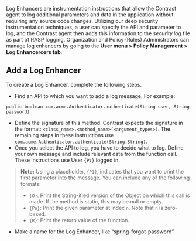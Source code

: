 <!--
title: "Log Enhancers"
description: "Overview of log enhancers"
tags: "Admin log enhancers policy management protect"
-->

Log Enhancers are instrumentation instructions that allow the Contrast agent to log additional parameters and data in the application without requiring any source code changes. Utilizing our deep security instrumentation techniques, a user can specify the API and parameter to log, and the Contrast agent then adds this information to the *security.log* file as part of RASP logging. Organization and Policy (Rules) Administrators can manage log enhancers by going to the **User menu > Policy Management > Log Enhancercers tab**. 

## Add a Log Enhancer

To create a Log Enhancer, complete the following steps. 

* Find an API to which you want to add a log message. For example: 

```
public boolean com.acme.Authenticator.authenticate(String user, String password)
```
* Define the signature of this method. Contrast expects the signature in the format: `<class_name>.<method_name>(<argument_types>)`.  The remaining steps in these instructions use `com.acme.Authenticator.authenticate(String,String)`.
* Once you select the API to log, you have to decide what to log. Define your own message and include relevant data from the function call. These instructions use User `{P1}` logged in. 

> **Note:** Using a placeholder, `{P1}`, indicates that you want to print the first parameter into the message. You can include any of the following formats:
> * `{O}`: Print the String-ified version of the Object on which this call is made. If the method is static, this may be null or empty.
> * `{Pn}`: Print the given parameter at index `n`. Note that `n` is zero-based.
> * `{R}`: Print the return value of the function.

* Make a name for the Log Enhancer, like “spring-forgot-password”. 


